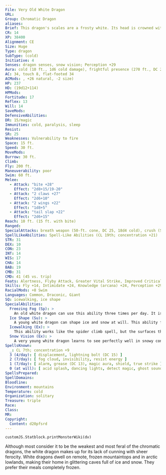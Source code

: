 ```yaml
---
File: Very Old White Dragon
URL: 
Group: Chromatic Dragon
aliases: 
Brief: This dragon's scales are a frosty white. Its head is crowned with slender horns, with a thin membrane stretched between them.
CR: 14
XP: 38400
Alignment: CE
Size: Huge
Type: dragon
SubType: (cold)
Initiative: 4
Senses: dragon senses, snow vision; Perception +29
Aura: cold (10 ft., 1d6 cold damage), frightful presence (270 ft., DC 21)
AC: 34, touch 8, flat-footed 34
ACMods: , +26 natural, -2 size)
HP: 237
HD: (19d12+114)
HPMods: 
Fortitude: 17
Reflex: 13
Will: 14
SaveMods: 
DefensiveAbilities: 
DR: 15/magic
Immunities: cold, paralysis, sleep
Resist: 
SR: 25
Weaknesses: Vulnerability to fire
Space: 15 ft.
Speed: 30 ft.
MoveMods: 
Burrow: 30 ft.
Climb: 
Fly: 200 ft.
Maneuverability: poor
Swim: 60 ft.
Melee: 
  - Attack: "bite +28"
    Effect: "2d8+15/19-20"
  - Attack: "2 claws +27"
    Effect: "2d6+10"
  - Attack: "2 wings +22"
    Effect: "1d8+5"
  - Attack: "tail slap +22"
    Effect: "2d6+15"
Reach: 10 ft. (15 ft. with bite)
Ranged: 
SpecialAttacks: breath weapon (50-ft. cone, DC 25, 18d4 cold), crush (Small Creatures, DC 25, 2d8+15), freezing fog (3/day, DC 18)
SpellLikeAbilities: Spell-Like Abilities (CL 19th; concentration +21)  At will-fog cloud, gust of wind
STR: 31
DEX: 10
CON: 23
INT: 14
WIS: 17
CHA: 14
BAB: 19
CMB: 31
CMD: 41 (45 vs. trip)
Feats: Alertness, Flyby Attack, Greater Vital Strike, Improved Critical (bite), Improved Initiative, Improved Vital Strike, Lightning Reflexes, Power Attack, Vital Strike, Weapon Focus (bite)
Skills: Fly +14, Intimidate +24, Knowledge (arcana) +24, Perception +29, Sense Motive +29, Spellcraft +24, Stealth +14, Swim +40
RacialMods: +8 Swim
Languages: Common, Draconic, Giant
SQ: icewalking, ice shape
SpecialAbilities:
  Freezing Fog (Sp): >
    An old white dragon can use this ability three times per day. It is similar to an acid fog spell but deals cold damage instead of acid damage. It also causes a rime of slippery ice to form on any surface the fog touches, creating the effect of a grease spell. The dragon is immune to the grease effect because of its icewalking ability. This ability is the equivalent of a 6th-level spell.
  Ice Shape (Su): >
    A young white dragon can shape ice and snow at will. This ability functions as stone shape, but only targeting ice and snow, not stone. A white dragon's caster level for this effect is equal to its Hit Dice.
  Icewalking (Ex): >
    This ability works like the spider climb spell, but the surfaces the dragon climbs must be icy. The dragon can move across icy surfaces without penalty and does not need to make Acrobatics checks to run or charge on ice.
  Snow Vision (Ex): >
    A very young white dragon learns to see perfectly well in snowy conditions. A white dragon does not suffer any penalties to Perception checks while in snow.
SpellsKnown:
  _: CL 7th; concentration +9
  3 (4/day): [ displacement, lightning bolt (DC 15) ]
  2 (7/day): [ fog cloud, invisibility, resist energy ]
  1 (7/day): [ alarm, grease (DC 13), magic aura, shield, true strike ]
  0 (at will): [ acid splash, dancing lights, detect magic, ghost sound, mage hand, mending, message, ray of frost ]
SpellsPrepared: 
SpellDomains: 
Bloodline: 
Environment: mountains
Temperature: cold
Organization: solitary
Treasure: triple
Race: 
Class: 
MR: 
Copyright:
  Content: d20pfsrd
---
```

```dataviewjs
customJS.Statblock.printMonsterWiki(dv)
```
Although most consider it to be the weakest and most feral of the chromatic dragons, the white dragon makes up for its lack of cunning with sheer ferocity. White dragons dwell on remote, frozen mountaintops and in arctic lowlands, making their home in glittering caves full of ice and snow. They prefer their meals completely frozen.
